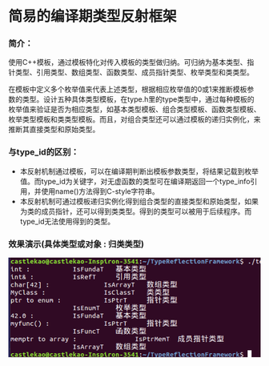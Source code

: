 # 简易的编译期类型反射框架

### 简介：
使用C++模板，通过模板特化对传入模板的类型做归纳。可归纳为基本类型、指针类型、引用类型、数组类型、函数类型、成员指针类型、枚举类型和类类型。

在模板中定义多个枚举值来代表上述类型，根据相应枚举值的0或1来推断模板参数的类型。设计五种具体类型模板，在type.h里的type类型中，通过每种模板的枚举值来验证是否为相应类型，如基本类型模板、组合类型模板、函数类型模板、枚举类型模板和类类型模板。而且，对组合类型还可以通过模板的递归实例化，来推断其直接类型和原始类型。
### 与type\_id的区别：
- 本反射机制通过模板，可以在编译期判断出模板参数类型，将结果记载到枚举值。而type\_id为关键字，对无虚函数的类型可在编译期返回一个type\_info引用，并使用name()方法得到C-style字符串。
- 本反射机制可通过模板递归实例化得到组合类型的直接类型和原始类型，如果为类的成员指针，还可以得到类类型。得到的类型可以被用于后续程序。而type\_id无法使用得到的类型。
### 效果演示(具体类型或对象 : 归类类型)
![image](https://github.com/castleKaoCK/Simple-Type-Reflection-Framework/raw/master/picture_.png)
